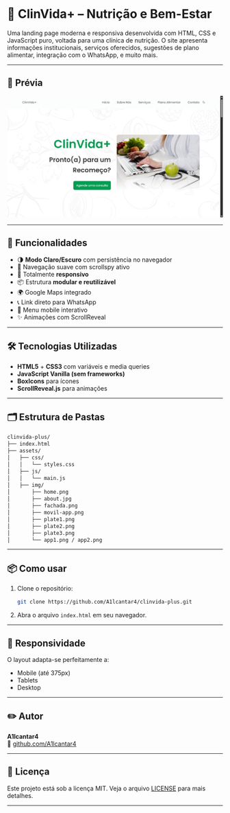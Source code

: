 
# 🌿 ClinVida+ – Nutrição e Bem-Estar

Uma landing page moderna e responsiva desenvolvida com HTML, CSS e JavaScript puro, voltada para uma clínica de nutrição. O site apresenta informações institucionais, serviços oferecidos, sugestões de plano alimentar, integração com o WhatsApp, e muito mais.

---

## 📸 Prévia

![Screenshot](https://raw.githubusercontent.com/A1cantar4/Site-ClinVidaPlus/main/screenshots/screenshot1.png)

---

## 🚀 Funcionalidades

- 🌗 **Modo Claro/Escuro** com persistência no navegador
- 🎯 Navegação suave com scrollspy ativo
- 📱 Totalmente **responsivo**
- 📦 Estrutura **modular e reutilizável**
- 🌍 Google Maps integrado
- 📞 Link direto para WhatsApp
- 🧭 Menu mobile interativo
- ✨ Animações com ScrollReveal

---

## 🛠 Tecnologias Utilizadas

- **HTML5** + **CSS3** com variáveis e media queries
- **JavaScript Vanilla (sem frameworks)**
- **BoxIcons** para ícones
- **ScrollReveal.js** para animações

---

## 🗂 Estrutura de Pastas

```
clinvida-plus/
├── index.html
├── assets/
│   ├── css/
│   │   └── styles.css
│   ├── js/
│   │   └── main.js
│   ├── img/
│       ├── home.png
│       ├── about.jpg
│       ├── fachada.png
│       ├── movil-app.png
│       ├── plate1.png
│       ├── plate2.png
│       ├── plate3.png
│       └── app1.png / app2.png
```

---

## 📦 Como usar

1. Clone o repositório:
   ```bash
   git clone https://github.com/A1lcantar4/clinvida-plus.git
   ```
2. Abra o arquivo `index.html` em seu navegador.

---

## 📱 Responsividade

O layout adapta-se perfeitamente a:
- Mobile (até 375px)
- Tablets
- Desktop

---

## ✏️ Autor

**A1lcantar4**  
🔗 [github.com/A1lcantar4](https://github.com/A1lcantar4)

---

## 📄 Licença

Este projeto está sob a licença MIT. Veja o arquivo [LICENSE](LICENSE) para mais detalhes.

---